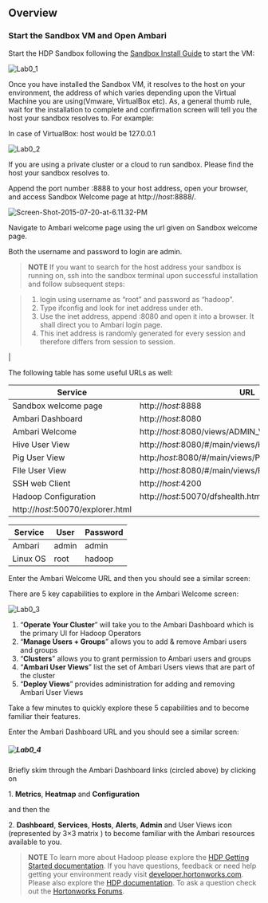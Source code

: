 <!--
{
"name" : "lab0",
"version" : "0.1",
"title" : "Lab 0: Set-up",
"description" : "TBD.",
"freshnessDate" : 2015-07-23,
"homepage" : "http://hortonworks.com/",
"canonicalSource" : "http://hortonworks.com/hadoop-tutorial/hello-world-an-introduction-to-hadoop-hcatalog-hive-and-pig/#section_6",
"license" : "All Rights Reserved"
}
-->

<!-- @section -->

## Overview

### **Start the Sandbox VM and Open Ambari**

Start the HDP Sandbox following the [Sandbox Install Guide](http://hortonworks.com/products/hortonworks-sandbox/#install) to start the VM:

![Lab0_1](http://hortonworks.com/wp-content/uploads/2015/07/Lab0_1.png)

Once you have installed the Sandbox VM, it resolves to the host on your environment, the address of which varies depending upon the Virtual Machine you are using(Vmware, VirtualBox etc). As, a general thumb rule, wait for the installation to complete and confirmation screen will tell you the host your sandbox resolves to. For example:

In case of VirtualBox: host would be 127.0.0.1

![Lab0_2](http://hortonworks.com/wp-content/uploads/2015/07/Lab0_2.png)

If you are using a private cluster or a cloud to run sandbox. Please find the host your sandbox resolves to.

Append the port number :8888 to your host address, open your browser, and access Sandbox Welcome page at http://_host_:8888/.

![Screen-Shot-2015-07-20-at-6.11.32-PM](http://hortonworks.com/wp-content/uploads/2015/07/Screen-Shot-2015-07-20-at-6.11.32-PM.png)

Navigate to Ambari welcome page using the url given on Sandbox welcome page.

Both the username and password to login are admin.

> **NOTE**  If you want to search for the host address your sandbox is running on, ssh into the sandbox terminal upon successful installation and follow subsequent steps:

>1.  login using username as “root” and password as “hadoop”.
>2.  Type ifconfig and look for inet address under eth.
>3.  Use the inet address, append :8080 and open it into a browser. It shall direct you to Ambari login page.
>4.  This inet address is randomly generated for every session and therefore differs from session to session.

 |

The following table has some useful URLs as well:

| **Service** | **URL** |
|----------------- |---------------- |
| Sandbox welcome page | http://_host_:8888 |
| Ambari Dashboard | http://_host_:8080 |
| Ambari Welcome | http://_host_:8080/views/ADMIN_VIEW/2.1.0/INSTANCE/#/ |
| Hive User View | http://_host_:8080/#/main/views/HIVE/1.0.0/Hive |
| Pig User View | http:/_host_:8080/#/main/views/PIG/0.1.0/MyPig |
| FIle User View | http://_host_:8080/#/main/views/FILES/0.2.0/MyFiles |
| SSH web Client | http://_host_:4200 |
| Hadoop Configuration | http://_host_:50070/dfshealth.html
 http://_host_:50070/explorer.html |

| **Service** | **User** | **Password** |
|----------------- |---------------- |------------|
| Ambari | admin | admin |
| Linux OS | root | hadoop |

Enter the Ambari Welcome URL and then you should see a similar screen:

There are 5 key capabilities to explore in the Ambari Welcome screen:

![Lab0_3](http://hortonworks.com/wp-content/uploads/2015/07/Lab0_3.png)

1.  “**Operate Your Cluster**” will take you to the Ambari Dashboard which is the primary UI for Hadoop Operators
2.  “**Manage Users + Groups**” allows you to add & remove Ambari users and groups
3.  “**Clusters**” allows you to grant permission to Ambari users and groups
4.  “**Ambari User Views**” list the set of Ambari Users views that are part of the cluster
5.  “**Deploy Views**” provides administration for adding and removing Ambari User Views

Take a few minutes to quickly explore these 5 capabilities and to become familiar their features.

Enter the Ambari Dashboard URL and you should see a similar screen:

##### ![Lab0_4](http://hortonworks.com/wp-content/uploads/2015/07/Lab0_4.png)

Briefly skim through the Ambari Dashboard links (circled above) by clicking on

1\.  **Metrics**, **Heatmap** and **Configuration**

and then the

2\.  **Dashboard**, **Services**, **Hosts**, **Alerts**, **Admin** and User Views icon (represented by 3×3 matrix ) to become familiar with the Ambari resources available to you.

> **NOTE**  To learn more about Hadoop please explore the [HDP Getting Started documentation](http://docs.hortonworks.com/HDPDocuments/HDP2/HDP-2.2.4/bk_getting-started-guide/content/ch_about-hortonworks-data-platform.html).
 If you have questions, feedback or need help getting your environment ready visit [developer.hortonworks.com](http://hortonworks.com/developer/). Please also explore the [HDP documentation](http://docs.hortonworks.com/). To ask a question check out the [Hortonworks Forums](http://hortonworks.com/community/forums/).
